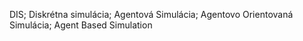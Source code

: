 DIS; Diskrétna simulácia; Agentová Simulácia; Agentovo Orientovaná Simulácia; Agent Based Simulation
